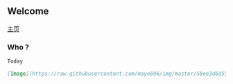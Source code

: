 ## Welcome
[主页](https://ninepenny.GITHUB.IO) 


### Who ?



```markdown
Today

[Image](https://raw.githubusercontent.com/maye696/img/master/58ee3d6d55fbb2fb21a6b94d4f4a20a44723dce4.jpg)
```

